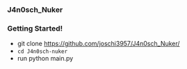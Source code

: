 ### J4n0sch_Nuker
### Getting Started!
- git clone https://github.com/joschi3957/J4n0sch_Nuker/
- `cd J4n0sch-nuker`
- run python main.py
